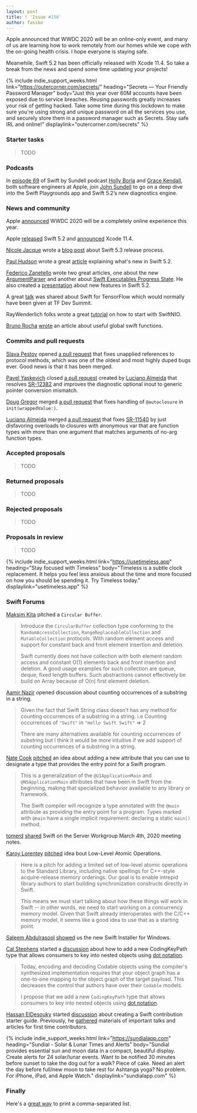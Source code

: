 ```yaml
---
layout: post
title: ! 'Issue #156'
author: fassko
---
```


Apple announced that WWDC 2020 will be an online-only event, and many of us are learning how to work remotely from our homes while we cope with the on-going health crisis. I hope everyone is staying safe.

Meanwhile, Swift 5.2 has been officially released with Xcode 11.4. So take a break from the news and spend some time updating your projects!

<!--excerpt-->

{% include indie_support_weeks.html link="https://outercorner.com/secrets/" heading="Secrets — Your Friendly Password Manager" body="Just this year over 60M accounts have been exposed due to service breaches. Reusing passwords greatly increases your risk of getting hacked. Take some time during this lockdown to make sure you're using strong and unique password on all the services you use, and securely store them in a password manager such as Secrets. Stay safe IRL and online!" displaylink="outercorner.com/secrets" %}

### Starter tasks

> TODO

### Podcasts

In [episode 69](https://www.swiftbysundell.com/podcast/69/) of Swift by Sundell podcast [Holly Borla](https://twitter.com/hollyborla) and [Grace Kendall](https://twitter.com/gracekendall26), both software engineers at Apple, join [John Sundell](https://twitter.com/johnsundell) to go on a deep dive into the Swift Playgrounds app and Swift 5.2’s new diagnostics engine.

### News and community

Apple [announced](https://developer.apple.com/wwdc20/) WWDC 2020 will be a completely online experience this year.

Apple [released](https://swift.org/blog/swift-5-2-released/) Swift 5.2 and [announced](https://developer.apple.com/documentation/xcode_release_notes/xcode_11_4_release_notes) Xcode 11.4.

[Nicole Jacque](https://github.com/najacque/) wrote a [blog post](https://swift.org/blog/5-3-release-process/) about Swift 5.3 release process.

[Paul Hudson](https://twitter.com/twostraws) wrote a great [article](https://www.hackingwithswift.com/articles/212/whats-new-in-swift-5-2) explaining what's new in Swift 5.2.

[Federico Zanetello](https://twitter.com/zntfdr) wrote two great articles, one about the new [ArgumentParser](https://www.fivestars.blog/code/a-look-into-argument-parser.html) and another about [Swift Executables Progress State](https://www.fivestars.blog/code/executables-progress.html).
He also created a [presentation](https://speakerdeck.com/zntfdr/whats-new-in-swift-5-dot-2) about new features in Swift 5.2.

A great [talk](https://drive.google.com/file/d/1gI6Zk2jS0-MNkckYBnRFNtVCHoGKHWct/view) was shared about Swift for TensorFlow which would normally have been given at TF Dev Summit.

RayWenderlich folks wrote a great [tutorial](https://www.raywenderlich.com/8016626-swiftnio-tutorial-practical-guide-for-asynchronous-problems) on how to start with SwiftNIO.

[Bruno Rocha](https://twitter.com/rockbruno_) [wrote](https://swiftrocks.com/useful-global-swift-functions.html) an article about useful global swift functions.


### Commits and pull requests

[Slava Pestov](https://twitter.com/slava_pestov) opened [a pull request](https://github.com/apple/swift/pull/28698) that fixes unapplied references to protocol methods, which was one of the oldest and most highly duped bugs ever. Good news is that it has been merged.

[Pavel Yaskevich](https://github.com/xedin) closed [a pull request](https://github.com/apple/swift/pull/30627) created by [Luciano Almeida](https://github.com/LucianoPAlmeida) that resolves [SR-12382](https://bugs.swift.org/browse/SR-12382) and improves the diagnostic optional inout to generic pointer conversion mismatch.

[Doug Gregor](https://twitter.com/dgregor79) merged [a pull request](https://github.com/apple/swift/pull/30537) that fixes handling of `@autoclosure` in `init(wrappedValue:)`.

[Luciano Almeida](https://github.com/LucianoPAlmeida) merged [a pull request](https://github.com/apple/swift/pull/30440) that fixes [SR-11540](https://bugs.swift.org/browse/SR-11540) by just disfavoring overloads to closures with anonymous var that are function types with more than one argument that matches arguments of no-arg function types.

### Accepted proposals

> TODO

### Returned proposals

> TODO

### Rejected proposals

> TODO

### Proposals in review

> TODO

{% include indie_support_weeks.html link="https://usetimeless.app" heading="Stay focused with Timeless" body="Timeless is a subtle clock replacement. It helps you feel less anxious about the time and more focused on how you should be spending it. Try Timeless today." displaylink="usetimeless.app" %}

### Swift Forums

[Maksim Kita](https://github.com/kitaisreal) pitched a `Circular Buffer`.

> Introduce the `CircularBuffer` collection type conforming to the `RandomAccessCollection`,
`RangeReplaceableCollection` and `MutableCollection` protocols. With random element
access and support for constant back and front element insertion and deletion.
> 
> Swift currently does not have collection with both element random access
and constant O(1) elements back and front insertion and deletion. A good
usage examples for such collection are queue, deque, fixed length buffers.
Such abstractions cannot effectively be build on Array because of O(n) first element deletion.

[Aamir Nazir](https://forums.swift.org/u/aamir-nazir) opened discussion about counting occurrences of a substring in a string.

> Given the fact that Swift String class doesn't has any method for counting occurrences of a substring in a string. i.e
> Counting occurrences of `"Swift"` in `"Hello Swift Swift"` => 2
> 
> There are many alternatives available for counting occurrences of substring but I think it would be more intuitive if we add support of counting occurrences of a substring in a string.

[Nate Cook](https://twitter.com/nnnnnnnn) [pitched](https://forums.swift.org/t/main-type-based-program-execution/34624) an idea about adding a new attribute that you can use to designate a type that provides the entry point for a Swift program.

> This is a generalization of the `@UIApplicationMain` and `@NSApplicationMain` attributes that have been in Swift from the beginning, making that specialized behavior available to any library or framework.
> 
> The Swift compiler will recognize a type annotated with the `@main` attribute as providing the entry point for a program. Types marked with `@main` have a single implicit requirement: declaring a static `main()` method.

[tomerd](https://forums.swift.org/u/tomerd) [shared](https://forums.swift.org/t/march-4th-2020/34617) Swift on the Server Workgroup March 4th, 2020 meeting notes.

[Karoy Lorentey](https://twitter.com/lorentey) [pitched](https://forums.swift.org/t/low-level-atomic-operations/34683) idea bout Low-Level Atomic Operations.

>Here is a pitch for adding a limited set of low-level atomic operations to the Standard Library, including native spellings for C++-style acquire-release memory orderings. Our goal is to enable intrepid library authors to start building synchronization constructs directly in Swift.
> 
> This means we must start talking about how these things will work in Swift -- in other words, we need to start working on a concurrency memory model. Given that Swift already interoperates with the C/C++ memory model, it seems like a good idea to use that as a starting point.

[Saleem Abdulrasool](https://twitter.com/compnerd) [showed](https://forums.swift.org/t/new-swift-installer-for-windows/34692) us the new Swift Installer for Windows.

[Cal Stephens](https://forums.swift.org/u/cal) started a [discussion](https://forums.swift.org/t/codingkeypath-add-support-for-encoding-and-decoding-nested-objects-with-dot-notation/34710) about how to add a new CodingKeyPath type that allows consumers to key into nested objects using [dot notation](https://developer.apple.com/documentation/objectivec/nsobject/1416468-value).

>Today, encoding and decoding Codable objects using the compiler's synthesized implementation requires that your object graph has a one-to-one mapping to the object graph of the target payload. This decreases the control that authors have over their `Codable` models.
> 
> I propose that we add a new `CodingKeyPath` type that allows consumers to key into nested objects using [dot notation](https://developer.apple.com/documentation/objectivec/nsobject/1416468-value).

[Hassan ElDesouky](https://forums.swift.org/u/HassanElDesouky) started [discussion](https://forums.swift.org/t/contribution-starter-guide/34747) about creating a Swift contribution starter guide. Previously, he [gathered](https://forums.swift.org/t/important-talks-and-articles-for-first-time-swift-contributors/34537) materials of important talks and articles for first time contributors.

{% include indie_support_weeks.html link="https://sundialapp.com" heading="Sundial - Solar & Lunar Times and Alerts" body="Sundial provides essential sun and moon data in a compact, beautiful display. Create alerts for 24 solar/lunar events. Want to be notified 30 minutes before sunset to take the dog out for a walk? Piece of cake. Need an alert the day before full/new moon to take rest for Ashtanga yoga? No problem. For iPhone, iPad, and Apple Watch." displaylink="sundialapp.com" %}

### Finally

Here's a [great way](https://twitter.com/jckarter/status/1238669170767585280) to print a comma-separated list.
